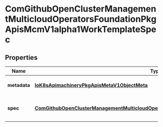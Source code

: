 
# ComGithubOpenClusterManagementMulticloudOperatorsFoundationPkgApisMcmV1alpha1WorkTemplateSpec

## Properties
Name | Type | Description | Notes
------------ | ------------- | ------------- | -------------
**metadata** | [**IoK8sApimachineryPkgApisMetaV1ObjectMeta**](IoK8sApimachineryPkgApisMetaV1ObjectMeta.md) | Standard object&#39;s metadata. More info: https://git.k8s.io/community/contributors/devel/api-conventions.md#metadata |  [optional]
**spec** | [**ComGithubOpenClusterManagementMulticloudOperatorsFoundationPkgApisMcmV1alpha1WorkSpec**](ComGithubOpenClusterManagementMulticloudOperatorsFoundationPkgApisMcmV1alpha1WorkSpec.md) | Specification of the desired behavior of the work. More info: https://git.k8s.io/community/contributors/devel/api-conventions.md#spec-and-status |  [optional]



